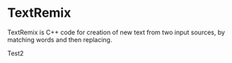 # TextRemix

TextRemix is C++ code for creation of new text from two input sources, by matching words and then replacing.

Test2